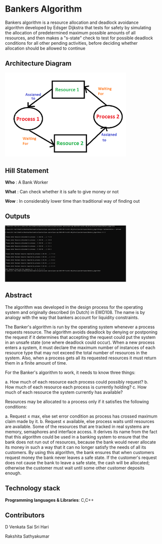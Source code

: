 # Bankers Algorithm
Bankers algorithm is a resource allocation and deadlock avoidance algorithm 
developed by Edsger Dijkstra that tests for safety by simulating the allocation of predetermined 
maximum possible amounts of all resources, and then makes a "s-state" check to test for possible 
deadlock conditions for all other pending activities, before deciding whether allocation should 
be allowed to continue

## Architecture Diagram

<img width="400" alt="architecture" src="deadlock.png">

## Hill Statement
 **Who** : A Bank Worker 
 
 **What** : Can check whether it is safe to give money or not
 
 **Wow** : In considerably lower time than traditional way of finding out

## Outputs


<img width="400" alt="architecture" src="unnamed.png">


## Abstract

The algorithm was developed in the design process for the operating system and
originally described (in Dutch) in EWD108. The name is by analogy with the way that bankers
account for liquidity constraints.

The Banker's algorithm is run by the operating system whenever a process requests
resource. The algorithm avoids deadlock by denying or postponing the request if it determines
that accepting the request could put the system in an unsafe state (one where deadlock could
occur). When a new process enters a system, it must declare the maximum number of instances
of each resource type that may not exceed the total number of resources in the system. Also,
when a process gets all its requested resources it must return them in a finite amount of time.

For the Banker's algorithm to work, it needs to know three things:

a. How much of each resource each process could possibly request?
b. How much of each resource each process is currently holding?
c. How much of each resource the system currently has available?

Resources may be allocated to a process only if it satisfies the following conditions:

a. Request ≤ max, else set error condition as process has crossed maximum claim made by
it.
b. Request ≤ available, else process waits until resources are available.
Some of the resources that are tracked in real systems are memory, semaphores and interface
access. It derives its name from the fact that this algorithm could be used in a banking system to
ensure that the bank does not run out of resources, because the bank would never allocate its
money in such a way that it can no longer satisfy the needs of all its customers. By using this
algorithm, the bank ensures that when customers request money the bank never leaves a safe
state. If the customer's request does not cause the bank to leave a safe state, the cash will be
allocated; otherwise the customer must wait until some other customer deposits enough.

## Technology stack
**Programming languages & Libraries**: C,C++



## Contributors

D Venkata Sai Sri Hari

Rakshita Sathyakumar
